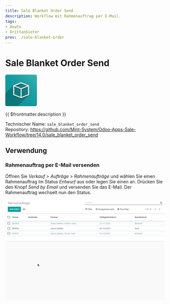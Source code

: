 ```yaml
---
title: Sale Blanket Order Send
description: Workflow mit Rahmenauftrag per E-Mail. 
tags:
- HowTo
- Drittanbieter
prev: ./sale-blanket-order
---
```

# Sale Blanket Order Send
![icon_oms_box](attachments/icon_oms_box.png)

{{ $frontmatter.description }}

Technischer Name: `sale_blanket_order_send`\
Repository: <https://github.com/Mint-System/Odoo-Apps-Sale-Workflow/tree/14.0/sale_blanket_order_send>

## Verwendung

### Rahmenauftrag per E-Mail versenden

Öffnen Sie *Verkauf > Aufträge > Rahmenaufträge* und wählen Sie einen Rahmenauftrag Im Status *Entwurf* aus oder legen Sie einen an. Drücken Sie den Knopf *Send by Email* und versenden Sie das E-Mail. Der Rahmenauftrag wechselt nun den Status.

![Sale Blanket Order Send](attachments/Sale%20Blanket%20Order%20Send.gif)